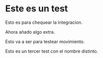 # Este es un test
Esto es para chequear la integracion.

Ahora añado algo extra.

Esto va a ser para testear movimiento.

Esto es un tercer test con el nombre distinto.